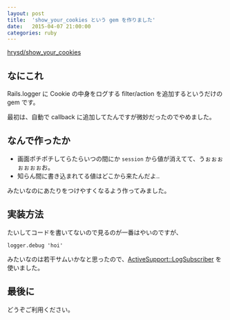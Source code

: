 ```yaml
---
layout: post
title:  'show_your_cookies という gem を作りました'
date:   2015-04-07 21:00:00
categories: ruby
---
```


[hrysd/show\_your\_cookies](https://github.com/hrysd/show_your_cookies)

## なにこれ

Rails.logger に Cookie の中身をログする filter/action を追加するというだけの gem です。

最初は、自動で callback に追加してたんですが微妙だったのでやめました。


## なんで作ったか

- 画面ポチポチしてらたらいつの間にか `session` から値が消えてて、うぉぉぉぉぉぉぉお。
- 知らん間に書き込まれてる値はどこから来たんだよ..

みたいなのにあたりをつけやすくなるよう作ってみました。

## 実装方法

たいしてコードを書いてないので見るのが一番はやいのですが、

```
logger.debug 'hoi'
```

みたいなのは若干サムいかなと思ったので、[ActiveSupport::LogSubscriber](http://api.rubyonrails.org/classes/ActiveSupport/LogSubscriber.html) を使いました。


## 最後に

どうぞご利用ください。
